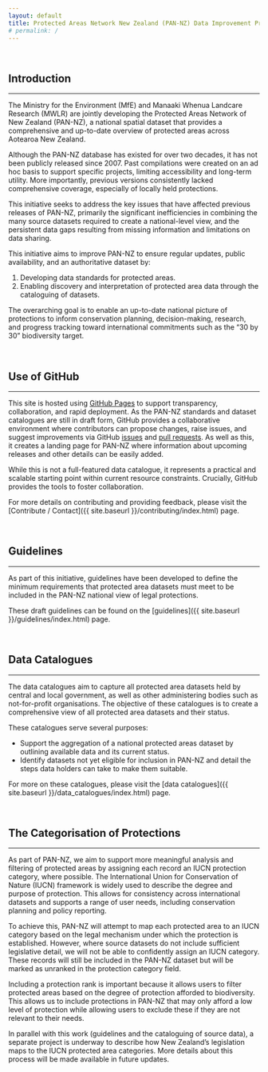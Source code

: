 ```yaml
---
layout: default
title: Protected Areas Network New Zealand (PAN-NZ) Data Improvement Project
# permalink: /
---
```


<br>

## Introduction 
---

The Ministry for the Environment (MfE) and Manaaki Whenua Landcare Research (MWLR)
are jointly developing the Protected Areas Network of New Zealand (PAN-NZ), 
a national spatial dataset that provides a comprehensive and up-to-date 
overview of protected areas across Aotearoa New Zealand.

Although the PAN-NZ database has existed for over two decades, it has not 
been publicly released since 2007. Past compilations were created on an 
ad hoc basis to support specific projects, limiting accessibility and 
long-term utility. More importantly, previous versions consistently 
lacked comprehensive coverage, especially of locally held protections.

This initiative seeks to address the key issues that have affected previous 
releases of PAN-NZ, primarily the significant inefficiencies in combining 
the many source datasets required to create a national-level view, and the 
persistent data gaps resulting from missing information and limitations on data sharing.

This initiative aims to improve PAN-NZ to ensure regular updates, public availability, and an authoritative dataset by:
1. Developing data standards for protected areas.
2. Enabling discovery and interpretation of protected area data through the cataloguing of datasets.

The overarching goal is to enable an up-to-date national picture of protections to inform conservation 
planning, decision-making, research, and progress tracking toward international 
commitments such as the “30 by 30” biodiversity target.

<br>

## Use of GitHub
---
This site is hosted using [GitHub Pages](https://pages.github.com/) to support transparency, 
collaboration, and rapid deployment. As the PAN-NZ standards and dataset catalogues are 
still in draft form, GitHub provides a collaborative environment where contributors can 
propose changes, raise issues, and suggest improvements via GitHub [issues](https://docs.github.com/en/issues/tracking-your-work-with-issues/about-issues) and
[pull requests](https://docs.github.com/en/pull-requests/collaborating-with-pull-requests/proposing-changes-to-your-work-with-pull-requests/about-pull-requests). As well as this, it creates a landing page for PAN-NZ where 
information about upcoming releases and other details can be easily added.

While this is not a full-featured data catalogue, it represents a practical and 
scalable starting point within current resource constraints. Crucially, GitHub provides the tools
to foster collaboration.

For more details on contributing and providing feedback, please visit 
the [Contribute / Contact]({{ site.baseurl }}/contributing/index.html) page. 


<br>

## Guidelines
---
As part of this initiative, guidelines have been developed to define the minimum requirements 
that protected area datasets must meet to be included in the PAN-NZ national view of legal protections.

These draft guidelines can be found on the [guidelines]({{ site.baseurl }}/guidelines/index.html) page.


<br>

## Data Catalogues
---
The data catalogues aim to capture all protected area datasets held by central and local government, 
as well as other administering bodies such as not-for-profit organisations. The objective of these catalogues 
is to create a comprehensive view of all protected area datasets and their status. 

These catalogues serve several purposes:
* Support the aggregation of a national protected areas dataset by 
  outlining available data and its current status.
* Identify datasets not yet eligible for inclusion in PAN-NZ 
  and detail the steps data holders can take to make them suitable.

For more on these catalogues, please visit the
[data catalogues]({{ site.baseurl }}/data_catalogues/index.html) page.

<br>

## The Categorisation of Protections
---
As part of PAN-NZ, we aim to support more meaningful analysis and 
filtering of protected areas by assigning each record an IUCN protection 
category, where possible. The International Union for Conservation of Nature
(IUCN) framework is widely used to describe the degree and purpose of protection.
This allows for consistency across international datasets and supports a range
of user needs, including conservation planning and policy reporting.

To achieve this, PAN-NZ will attempt to map each protected area to an IUCN category
based on the legal mechanism under which the protection is established. However, 
where source datasets do not include sufficient legislative detail, we will not
be able to confidently assign an IUCN category. These records will still be 
included in the PAN-NZ dataset but will be marked as unranked in the protection category field.

Including a protection rank is important because it allows users to filter protected areas based on 
the degree of protection afforded to biodiversity. This allows us to include protections in 
PAN-NZ that may only afford a low level of protection while allowing users to 
exclude these if they are not relevant to their needs. 

In parallel with this work (guidelines and the cataloguing of source data), 
a separate project is underway to describe how New Zealand’s legislation maps to 
the IUCN protected area categories. More details about this process will be made 
available in future updates.